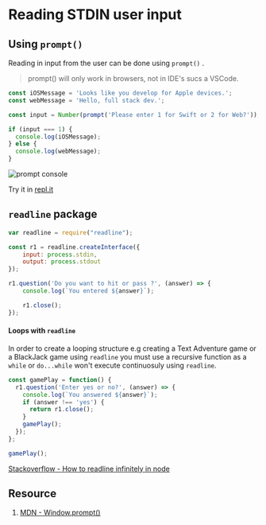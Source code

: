 # Reading STDIN user input 

## Using `prompt()`
Reading in input from the user can be done using `prompt()` .

> prompt() will only work in browsers, not in IDE's sucs a VSCode. 

```javascript 
const iOSMessage = 'Looks like you develop for Apple devices.'; 
const webMessage = 'Hello, full stack dev.'; 

const input = Number(prompt('Please enter 1 for Swift or 2 for Web?'));

if (input === 1) {
  console.log(iOSMessage);
} else {
  console.log(webMessage); 
}
```

![prompt console](https://user-images.githubusercontent.com/1819208/96650431-e6521980-1300-11eb-937d-fa63891e3bbf.png)

Try it in [repl.it](https://repl.it)

## `readline` package 

```javascript 
var readline = require("readline");

const r1 = readline.createInterface({
    input: process.stdin, 
    output: process.stdout
}); 

r1.question('Do you want to hit or pass ?', (answer) => {
    console.log(`You entered ${answer}`); 

    r1.close(); 
}); 
```

#### Loops with `readline`

In order to create a looping structure e.g creating a Text Adventure game or a BlackJack game using `readline` you must use a recursive function as a `while` or `do...while` won't execute continuosuly using `readline`. 

```javascript 
const gamePlay = function() {
  r1.question('Enter yes or no?', (answer) => {
    console.log(`You answered ${answer}`); 
    if (answer !== 'yes') {
      return r1.close(); 
    }
    gamePlay(); 
  }); 
}; 

gamePlay(); 
```

[Stackoverflow - How to readline infinitely in node](https://stackoverflow.com/questions/24464404/how-to-readline-infinitely-in-node-js)


## Resource 

1. [MDN - Window.prompt()](https://developer.mozilla.org/en-US/docs/Web/API/Window/prompt)
